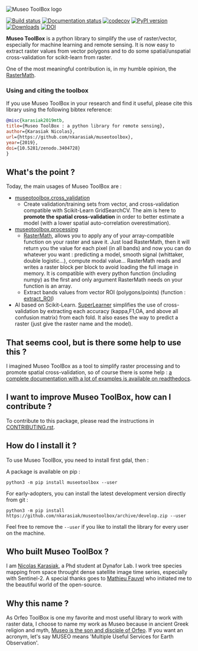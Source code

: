 ![Museo ToolBox logo](https://github.com/nkarasiak/MuseoToolBox/raw/master/metadata/museoToolBox_logo_128.png)

[![Build status](https://api.travis-ci.org/nkarasiak/MuseoToolBox.svg?branch=master)](https://travis-ci.org/nkarasiak/MuseoToolBox)
[![Documentation status](https://readthedocs.org/projects/museotoolbox/badge/?version=latest)](https://museotoolbox.readthedocs.io/en/latest/?badge=latest)
[![codecov](https://codecov.io/gh/nkarasiak/MuseoToolBox/branch/master/graph/badge.svg)](https://codecov.io/gh/nkarasiak/MuseoToolBox)
[![PyPI version](https://badge.fury.io/py/museotoolbox.svg)](https://badge.fury.io/py/museotoolbox)
[![Downloads](https://pepy.tech/badge/museotoolbox)](https://pepy.tech/project/museotoolbox)
[![DOI](https://zenodo.org/badge/DOI/10.5281/zenodo.3404729.svg)](https://doi.org/10.5281/zenodo.3404728)

**Museo ToolBox** is a python library to simplify the use of raster/vector, especially for machine learning and remote sensing. It is now easy to extract raster values from vector polygons and to do some spatial/unspatial cross-validation for scikit-learn from raster.

One of the most meaningful contribution is, in my humble opinion, the [RasterMath](https://museotoolbox.readthedocs.io/en/latest/modules/processing/museotoolbox.processing.RasterMath.html).

### Using and citing the toolbox

If you use Museo ToolBox in your research and find it useful, please cite this library using the following bibtex reference:

```bib
@misc{karasiak2019mtb,
title={Museo ToolBox : a python library for remote sensing},
author={Karasiak Nicolas},
url={https://github.com/nkarasiak/museotoolbox},
year={2019},
doi={10.5281/zenodo.3404728}
}
```

## What's the point ?

Today, the main usages of Museo ToolBox are :
-  [museotoolbox.cross_validation](https://museotoolbox.readthedocs.io/en/latest/modules/museotoolbox.cross_validation.html#module-museotoolbox.cross_validation)
    - Create validation/training sets from vector, and cross-validation compatible with Scikit-Learn GridSearchCV. The aim is here to **promote the spatial cross-validation** in order to better estimate a model (with a lower spatial auto-correlation overestimation).
- [museotoolbox.processing](https://museotoolbox.readthedocs.io/en/latest/modules/museotoolbox.processing.html)
  - [RasterMath](https://museotoolbox.readthedocs.io/en/latest/modules/processing/museotoolbox.processing.RasterMath.html), allows you to apply any of your array-compatible function on your raster and save it. Just load RasterMath, then it will return you the value for each pixel (in all bands) and now you can do whatever you want : predicting a model, smooth signal (whittaker, double logistic...), compute modal value... RasterMath reads and writes a raster block per block to avoid loading the full image in memory. It is compatible with every python function (including numpy) as the first and only argument RasterMath needs on your function is an array.
  - Extract bands values from vector ROI (polygons/points) (function : [extract_ROI](https://museotoolbox.readthedocs.io/en/latest/modules/processing/museotoolbox.processing.extract_ROI.html#museotoolbox.processing.extract_ROI))  
- AI based on Scikit-Learn. [SuperLearner](https://museotoolbox.readthedocs.io/en/latest/modules/ai/museotoolbox.ai.SuperLearner.html#museotoolbox.ai.SuperLearner) simplifies the use of cross-validation by extracting each accuracy (kappa,F1,OA, and above all confusion matrix) from each fold. It also eases the way to predict a raster (just give the raster name and the model).

## That seems cool, but is there some help to use this ?
I imagined Museo ToolBox as a tool to simplify raster processing and to promote spatial cross-validation, so of course there is some help : [a complete documentation with a lot of examples is available on readthedocs](https://museotoolbox.readthedocs.org/).

## I want to improve Museo ToolBox, how can I contribute ?

To contribute to this package, please read the instructions in [CONTRIBUTING.rst](CONTRIBUTING.rst).

## How do I install it ?

To use Museo ToolBox, you need to install first gdal, then :

A package is available on pip :
```python3
python3 -m pip install museotoolbox --user
```

For early-adopters, you can install the latest development version directly from git :
```python3
python3 -m pip install https://github.com/nkarasiak/museotoolbox/archive/develop.zip --user
```

Feel free to remove the `--user` if you like to install the library for every user on the machine.


## Who built Museo ToolBox ?

I am [Nicolas Karasiak](http://www.karasiak.net), a Phd student at Dynafor Lab. I work tree species mapping from space throught dense satellite image time series, especially with Sentinel-2. A special thanks goes to [Mathieu Fauvel](http://fauvel.mathieu.free.fr/) who initiated me to the beautiful world of the open-source.

## Why this name ?
As Orfeo ToolBox is one my favorite and most useful library to work with raster data, I choose to name my work as Museo because in ancient Greek religion and myth, <a href="https://it.wikipedia.org/wiki/Museo_(autore_mitico)">Museo is the son and disciple of Orfeo</a>. If you want an acronym, let's say MUSEO means 'Multiple Useful Services for Earth Observation'.
